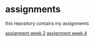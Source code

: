 # assignments
this repository contains my assignments

[assignment week 2](https://github.com/Jean-Paul-V/assignments/blob/master/Assignment_week_2-Copy1.ipynb)
[assignment week 4](https://github.com/Jean-Paul-V/assignments/blob/master/Assignment_week_4-Compleet.ipynb)
